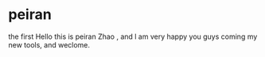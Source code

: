 # peiran
the first 
Hello 
this is peiran Zhao , and l am very happy you guys coming my new tools, and weclome. 
